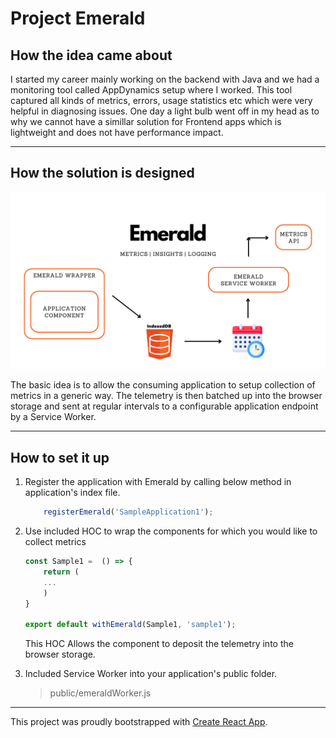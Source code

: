 # Project Emerald

## How the idea came about

I started my career mainly working on the backend with Java and we had a monitoring tool called AppDynamics setup where I worked. This tool captured all kinds of metrics, errors, usage statistics etc which were very helpful in diagnosing issues. One day a light bulb went off in my head as to why we cannot have a simillar solution for Frontend apps which is lightweight and does not have performance impact.

------------------------
## How the solution is designed

![image](./design.png)


The basic idea is to allow the consuming application to setup collection of metrics in a generic way. The telemetry is then batched up into the browser storage and sent at regular intervals to a configurable application endpoint by a Service Worker.

------------------------
## How to set it up

1. Register the application with Emerald by calling below method in application's index file.
    
    ```js
        registerEmerald('SampleApplication1');
    ```

2. Use included HOC to wrap the components for which you would like to collect metrics

    ```js
    const Sample1 =  () => {
        return (
        ...
        )
    }

    export default withEmerald(Sample1, 'sample1');
    ```
    This HOC Allows the component to deposit the telemetry into the browser storage.

3. Included Service Worker into your application's public folder.

    > public/emeraldWorker.js 

----------------------------

This project was proudly bootstrapped with [Create React App](https://github.com/facebook/create-react-app).
